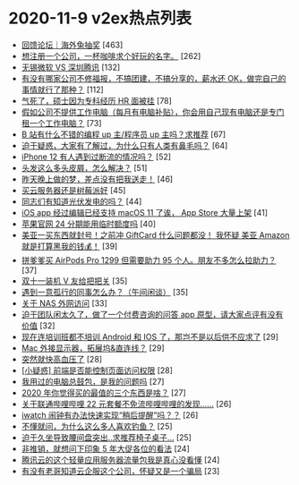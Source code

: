 # 2020-11-9 v2ex热点列表

+ [回馈论坛｜海外兔抽奖](https://www.v2ex.com/t/723047#reply463) [463]
+ [想注册一个公司，一杯咖啡求个好玩的名字。](https://www.v2ex.com/t/723074#reply262) [262]
+ [无锡微软 VS 深圳腾讯](https://www.v2ex.com/t/723065#reply132) [132]
+ [有没有哪家公司不修福报，不搞团建，不搞分享的，薪水还 OK，做完自己的事情就行了那种？](https://www.v2ex.com/t/723079#reply112) [112]
+ [气死了，硕士因为专科经历 HR 面被挂](https://www.v2ex.com/t/723296#reply78) [78]
+ [假如公司不提供工作电脑（每月有电脑补贴），你会用自己现有电脑还是专门租一个工作电脑？](https://www.v2ex.com/t/723080#reply73) [73]
+ [B 站有什么不错的编程 up 主/程序员 up 主吗？求推荐](https://www.v2ex.com/t/723217#reply67) [67]
+ [迫于疑惑，大家有了解过，为什么只有人类有鼻毛吗？](https://www.v2ex.com/t/723106#reply64) [64]
+ [iPhone 12 有人遇到过断流的情况吗？](https://www.v2ex.com/t/723092#reply52) [52]
+ [头发这么多头皮屑，怎么解决？](https://www.v2ex.com/t/723053#reply51) [51]
+ [昨天晚上做的梦，差点没有把我送走！](https://www.v2ex.com/t/723064#reply46) [46]
+ [买云服务器还是树莓派好](https://www.v2ex.com/t/723201#reply45) [45]
+ [同志们有知道光伏发电的吗？](https://www.v2ex.com/t/723238#reply44) [44]
+ [iOS app 经过编辑已经支持 macOS 11 了诶， App Store 大量上架](https://www.v2ex.com/t/723056#reply41) [41]
+ [苹果官网 24 分期能用临时额度吗](https://www.v2ex.com/t/723195#reply40) [40]
+ [美亚一买东西就封号！之前冲 GiftCard 什么问题都没！ 我怀疑 美亚 Amazon 就是打算黑我的钱💰！](https://www.v2ex.com/t/723123#reply39) [39]
+ [拼爹爹买 AirPods Pro 1299 但需要助力 95 个人。朋友不多怎么拉助力？](https://www.v2ex.com/t/723199#reply37) [37]
+ [双十一装机 V 友给把把关](https://www.v2ex.com/t/723262#reply35) [35]
+ [遇到一意孤行的同事怎么办？（午间闲谈）](https://www.v2ex.com/t/723154#reply35) [35]
+ [关于 NAS 外网访问](https://www.v2ex.com/t/723044#reply33) [33]
+ [迫于团队闲太久了，做了一个付费咨询的问答 app 原型，请大家点评有没有价值](https://www.v2ex.com/t/723304#reply32) [32]
+ [现在连培训班都不培训 Android 和 IOS 了，那岂不是以后供不应求了](https://www.v2ex.com/t/723291#reply29) [29]
+ [Mac 外接显示器，拓展坞&直连线？](https://www.v2ex.com/t/723094#reply29) [29]
+ [突然就快高血压了](https://www.v2ex.com/t/723087#reply28) [28]
+ [[小疑惑] 前端是否能控制页面访问权限](https://www.v2ex.com/t/723134#reply28) [28]
+ [我用过的电脑总鼓包，是我的问题吗](https://www.v2ex.com/t/723227#reply27) [27]
+ [2020 年你觉得买的最值的三个东西是啥？](https://www.v2ex.com/t/723313#reply27) [27]
+ [关于联通哔哩哔哩 22 元套餐不免流哔哩哔哩的发现……](https://www.v2ex.com/t/723254#reply26) [26]
+ [iwatch 闹钟有办法快速实现“稍后提醒”吗？？](https://www.v2ex.com/t/723089#reply26) [26]
+ [不懂就问，为什么这么多人喜欢钓鱼？](https://www.v2ex.com/t/723272#reply25) [25]
+ [迫于久坐导致腰间盘突出..求推荐椅子桌子...](https://www.v2ex.com/t/723197#reply25) [25]
+ [非推销，就想问下印象 5 年大促各位的看法](https://www.v2ex.com/t/723051#reply24) [24]
+ [腾讯云的这个轻量应用服务器流量包我是真心没看懂](https://www.v2ex.com/t/723150#reply24) [24]
+ [有没有老哥知道云企服这个公司，怀疑又是一个骗局](https://www.v2ex.com/t/723126#reply23) [23]
